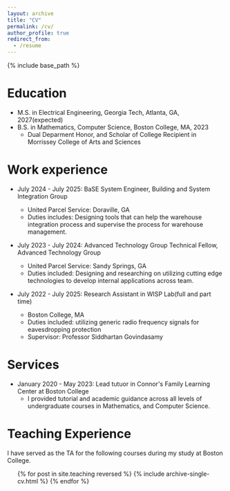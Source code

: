 ```yaml
---
layout: archive
title: "CV"
permalink: /cv/
author_profile: true
redirect_from:
  - /resume
---
```


{% include base_path %}

Education
======
* M.S. in Electrical Engineering, Georgia Tech, Atlanta, GA, 2027(expected)
* B.S. in Mathematics, Computer Science, Boston College, MA, 2023
  * Dual Deparment Honor, and Scholar of College Recipient in Morrissey College of Arts and Sciences

Work experience
======
* July 2024 - July 2025: BaSE System Engineer, Building and System Integration Group
  * United Parcel Service: Doraville, GA
  * Duties includes: Designing tools that can help the warehouse integration process and supervise the process for warehouse management.
  

* July 2023 - July 2024: Advanced Technology Group Technical Fellow, Advanced Technology Group
  * United Parcel Service: Sandy Springs, GA
  * Duties included: Designing and researching on utilizing cutting edge technologies to develop internal applications across team.
  

* July 2022 - July 2025: Research Assistant in WISP Lab(full and part time)
  * Boston College, MA
  * Duties included: utilizing generic radio frequency signals for eavesdropping protection
  * Supervisor: Professor Siddhartan Govindasamy

Services
======
* January 2020 - May 2023: Lead tutuor in Connor's Family Learning Center at Boston College
  * I provided tutorial and academic guidance across all levels of undergraduate courses in Mathematics, and Computer Science.

Teaching Experience
======
  I have served as the TA for the following courses during my study at Boston College.
  <ul>{% for post in site.teaching reversed %}
    {% include archive-single-cv.html %}
  {% endfor %}</ul>
  

